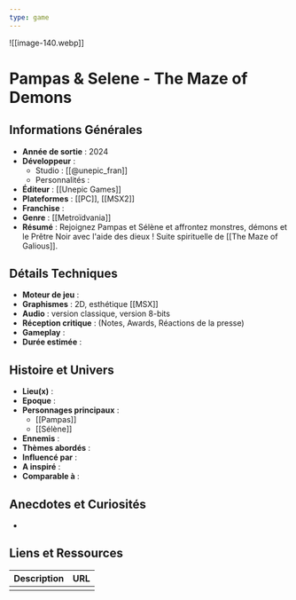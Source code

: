 ```yaml
---
type: game
---
```

![[image-140.webp]]
# Pampas & Selene - The Maze of Demons

## Informations Générales

- **Année de sortie** : 2024
- **Développeur** : 
	- Studio : [[@unepic_fran]]
	- Personnalités : 
- **Éditeur** : [[Unepic Games]]
- **Plateformes** : [[PC]], [[MSX2]]
- **Franchise** : 
- **Genre** : [[Metroïdvania]]
- **Résumé** : Rejoignez Pampas et Sélène et affrontez monstres, démons et le Prêtre Noir avec l'aide des dieux ! Suite spirituelle de [[The Maze of Galious]].

## Détails Techniques
- **Moteur de jeu** : 
- **Graphismes** : 2D, esthétique [[MSX]]
- **Audio** : version classique, version 8-bits
- **Réception critique** : (Notes, Awards, Réactions de la presse)
- **Gameplay** :
- **Durée estimée** : 

## Histoire et Univers
- **Lieu(x)** : 
- **Epoque** : 
- **Personnages principaux** : 
	- [[Pampas]]
	- [[Sélène]]
- **Ennemis** :
- **Thèmes abordés** : 
- **Influencé par** :
- **A inspiré** : 
- **Comparable à** :
## Anecdotes et Curiosités
- 
## Liens et Ressources

| Description | URL |
| ----------- | --- |
|             |     |
